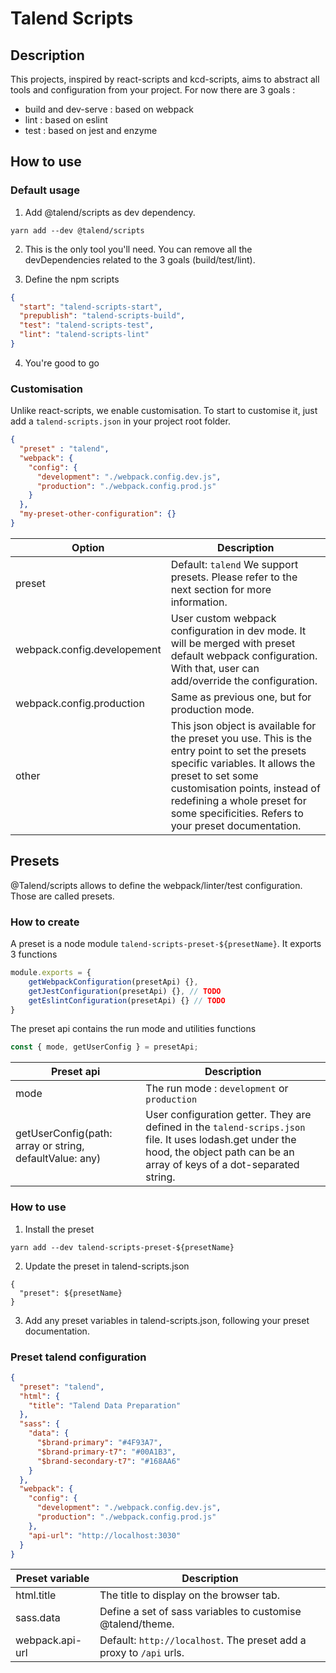 # Talend Scripts

## Description

This projects, inspired by react-scripts and kcd-scripts, aims to abstract all tools and configuration from your project.
For now there are 3 goals : 
* build and dev-serve : based on webpack
* lint : based on eslint
* test : based on jest and enzyme

## How to use

### Default usage

1. Add @talend/scripts as dev dependency.
```
yarn add --dev @talend/scripts
```

2. This is the only tool you'll need. You can remove all the devDependencies related to the 3 goals (build/test/lint).

3. Define the npm scripts
```json
{
  "start": "talend-scripts-start",
  "prepublish": "talend-scripts-build",
  "test": "talend-scripts-test",
  "lint": "talend-scripts-lint"
}
```

4. You're good to go

### Customisation

Unlike react-scripts, we enable customisation. To start to customise it, just add a `talend-scripts.json` in your project root folder.

```json
{
  "preset" : "talend",
  "webpack": {
    "config": {
      "development": "./webpack.config.dev.js",
      "production": "./webpack.config.prod.js"
    }
  },
  "my-preset-other-configuration": {}
}
```

| Option | Description |
|---|---|
| preset | Default: `talend` We support presets. Please refer to the next section for more information. |
| webpack.config.developement | User custom webpack configuration in dev mode. It will be merged with preset default webpack configuration. With that, user can add/override the configuration. |
| webpack.config.production | Same as previous one, but for production mode. |
| other | This json object is available for the preset you use. This is the entry point to set the presets specific variables. It allows the preset to set some customisation points, instead of redefining a whole preset for some specificities. Refers to your preset documentation. |

## Presets

@Talend/scripts allows to define the webpack/linter/test configuration. Those are called presets.

### How to create

A preset is a node module `talend-scripts-preset-${presetName}`. It exports 3 functions 

```javascript
module.exports = {
	getWebpackConfiguration(presetApi) {},
	getJestConfiguration(presetApi) {}, // TODO
	getEslintConfiguration(presetApi) {} // TODO
}
```

The preset api contains the run mode and utilities functions

```javascript
const { mode, getUserConfig } = presetApi;
```

| Preset api | Description |
|---|---|
| mode | The run mode : `development` or `production` |
| getUserConfig(path: array or string, defaultValue: any) | User configuration getter. They are defined in the `talend-scrips.json` file. It uses lodash.get under the hood, the object path can be an array of keys of a dot-separated string. |

### How to use

1. Install the preset

```
yarn add --dev talend-scripts-preset-${presetName}
```

2. Update the preset in talend-scripts.json

```
{
  "preset": ${presetName}
}
```

3. Add any preset variables in talend-scripts.json, following your preset documentation.

### Preset talend configuration

```json
{
  "preset": "talend",
  "html": {
    "title": "Talend Data Preparation"
  },
  "sass": {
    "data": {
      "$brand-primary": "#4F93A7",
      "$brand-primary-t7": "#00A1B3",
      "$brand-secondary-t7": "#168AA6"
    }
  },
  "webpack": {
    "config": {
      "development": "./webpack.config.dev.js",
      "production": "./webpack.config.prod.js"
    },
    "api-url": "http://localhost:3030"
  }
}
```

| Preset variable | Description |
|---|---|
| html.title | The title to display on the browser tab. |
| sass.data | Define a set of sass variables to customise @talend/theme. |
| webpack.api-url | Default: `http://localhost`. The preset add a proxy to `/api` urls. |
